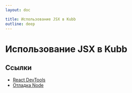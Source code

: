 ```yaml
---
layout: doc

title: Использование JSX в Kubb
outline: deep
---
```


# Использование JSX в Kubb <a href="/plugins/react"><Badge type="info" text="@kubb/react" /></a>

## Ссылки

- [React DevTools](https://react.dev/learn/react-developer-tools)
- [Отладка Node](https://www.youtube.com/watch?v=i9hOCvBDMMg)
